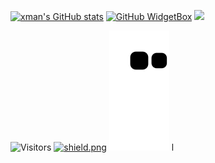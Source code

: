 [![xman's GitHub stats](https://github-readme-stats.vercel.app/api?username=xman213&theme=dark)](https://lead-tool.win)
[![GitHub WidgetBox](https://github-widgetbox.vercel.app/api/skills?names=js,ts,java,php,python,html,css,c,cpp,csharp,swift,rust,ruby,kotlin,erlang,dart,go,scala,elm,bash,r,xml,json,yaml,postgresql,mysql,haskell,powershell,lua,visualbasic,x86,arm,groovy,perl,solidity,fortran,sass,graphql,clojure,clojurescript,markdown)](https://github.com/Jurredr/github-widgetbox)
<a href="https://dsc.gg/lead" target="_blank"> <img src="https://discord.c99.nl/widget/theme-4/701239529029238794.png"/></a>

<img src="https://komarev.com/ghpvc/?username=xman213&label=Profile%20Views&color=008042&style=flat&label=Visitors" alt="Visitors"></a>
<a href="https://dsc.gg/lead" target="_blank"> <img src="https://discordapp.com/api/guilds/952003306220306462/widget.png?style=shield" alt="shield.png"></a>
<a href="https://lead-tool.win" target="_blank"><img src="https://github.com/rafaballerini/rafaballerini/blob/output/github-contribution-grid-snake.svg" alt="sneke"></a>
l
